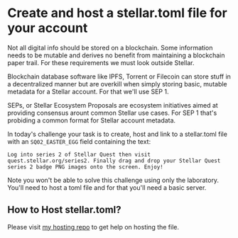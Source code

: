 # Create and host a stellar.toml file for your account
Not all digital info should be stored on a blockchain. Some information needs to be mutable and derives no benefit from maintaining a blockchain paper trail. For these requirements we must look outside Stellar.

Blockchain database software like IPFS, Torrent or Filecoin can store stuff in a decentralized manner but are overkill when simply storing basic, mutable metadata for a Stellar account. For that we'll use SEP 1.

SEPs, or Stellar Ecosystem Proposals are ecosystem initiatives aimed at providing consensus arount common Stellar use cases. For SEP 1 that's probiding a common format for Stellar account metadata.

In today's challenge your task is to create, host and link to a stellar.toml file with an `SQ02_EASTER_EGG` field containing the text:

```text
Log into series 2 of Stellar Quest then visit quest.stellar.org/series2. Finally drag and drop your Stellar Quest series 2 badge PNG images onto the screen. Enjoy!
```
Note you won't be able to solve this challenge using only the laboratory. You'll need to host a toml file and for that you'll need a basic server.

## How to Host stellar.toml?
Please visit [my hosting repo](https://github.com/altugbakan/stellar-quest-go-hosting) to get help on hosting the file.